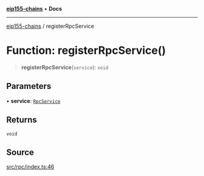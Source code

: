 [**eip155-chains**](../README.md) • **Docs**

***

[eip155-chains](../globals.md) / registerRpcService

# Function: registerRpcService()

> **registerRpcService**(`service`): `void`

## Parameters

• **service**: [`RpcService`](../interfaces/RpcService.md)

## Returns

`void`

## Source

[src/rpc/index.ts:46](https://github.com/ivanzzeth/eip155-chains/blob/79a991ef2c76d4c7ef198819db7421c4151b4602/src/rpc/index.ts#L46)
